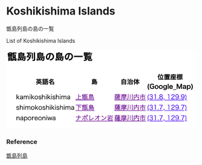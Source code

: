 Koshikishima Islands 
===============

甑島列島の島の一覧

List of Koshikishima Islands 


![koshikishima islands](https://github.com/ohwada/World_Countries/blob/main/geoPandas/polygon_explode/kagoshima/island_list/koshikishima_islands/screenshots/koshikishima_islands.png)

### Reference

[甑島列島](https://ja.wikipedia.org/wiki/Category:%E7%94%91%E5%B3%B6%E5%88%97%E5%B3%B6)


